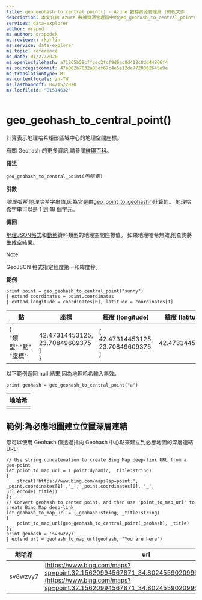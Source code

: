 ```yaml
---
title: geo_geohash_to_central_point() - Azure 數據資源管理員 |微軟文件
description: 本文介紹 Azure 數據資源管理器中的geo_geohash_to_central_point()。
services: data-explorer
author: orspod
ms.author: orspodek
ms.reviewer: rkarlin
ms.service: data-explorer
ms.topic: reference
ms.date: 01/27/2020
ms.openlocfilehash: a71265b58cffcec2fcf9d6ac8d412c8dd44866f4
ms.sourcegitcommit: 47a002b7032a05ef67c4e5e12de7720062645e9e
ms.translationtype: MT
ms.contentlocale: zh-TW
ms.lasthandoff: 04/15/2020
ms.locfileid: "81514632"
---
```

# <a name="geo_geohash_to_central_point"></a>geo_geohash_to_central_point()

計算表示地理哈希矩形區域中心的地理空間座標。

有關 Geohash 的更多資訊,請參閱[維琪百科](https://en.wikipedia.org/wiki/Geohash)。  

**語法**

`geo_geohash_to_central_point(`*地哈希*`)`

**引數**

*地理哈希*:地理哈希字串值,因為它是由[geo_point_to_geohash()](geo-point-to-geohash-function.md)計算的。 地理哈希字串可以是 1 到 18 個字元。

**傳回**

[地理JSON格式](https://tools.ietf.org/html/rfc7946)和[動態](./scalar-data-types/dynamic.md)資料類型的地理空間座標值。 如果地理哈希無效,則查詢將生成空結果。

> [!NOTE]
> GeoJSON 格式指定經度第一和緯度秒。

**範例**

```kusto
print point = geo_geohash_to_central_point("sunny")
| extend coordinates = point.coordinates
| extend longitude = coordinates[0], latitude = coordinates[1]
```

|點|座標|經度 (longitude)|緯度 (latitude)|
|---|---|---|---|
|{<br>  "類型":"點",<br>  "座標": |<br>    42.47314453125,<br>    23.70849609375<br>  ]<br>}|[<br>  42.47314453125,<br>  23.70849609375<br>]|42.47314453125|23.70849609375|

以下範例返回 null 結果,因為地理哈希輸入無效。

```kusto
print geohash = geo_geohash_to_central_point("a")
```

|地哈希|
|---|
||

## <a name="example-creating-location-deep-links-for-bing-maps"></a>範例:為必應地圖建立位置深層連結

您可以使用 Geohash 值透過指向 Geohash 中心點來建立到必應地圖的深層連結 URL:

```kusto
// Use string concatenation to create Bing Map deep-link URL from a geo-point
let point_to_map_url = (_point:dynamic, _title:string) 
{
    strcat('https://www.bing.com/maps?sp=point.', _point.coordinates[1] ,'_', _point.coordinates[0], '_', url_encode(_title)) 
};
// Convert geohash to center point, and then use 'point_to_map_url' to create Bing Map deep-link
let geohash_to_map_url = (_geohash:string, _title:string)
{
    point_to_map_url(geo_geohash_to_central_point(_geohash), _title)
};
print geohash = 'sv8wzvy7'
| extend url = geohash_to_map_url(geohash, "You are here")
```

|地哈希|url|
|---|---|
|sv8wzvy7|[https://www.bing.com/maps?sp=point.32.15620994567871_34.80245590209961_You+are+here](https://www.bing.com/maps?sp=point.32.15620994567871_34.80245590209961_You+are+here)|